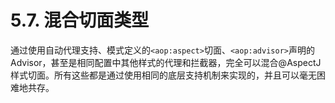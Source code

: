 # 5.7. 混合切面类型

通过使用自动代理支持、模式定义的`<aop:aspect>`切面、`<aop:advisor>`声明的Advisor，甚至是相同配置中其他样式的代理和拦截器，完全可以混合@AspectJ 样式切面。所有这些都是通过使用相同的底层支持机制来实现的，并且可以毫无困难地共存。
